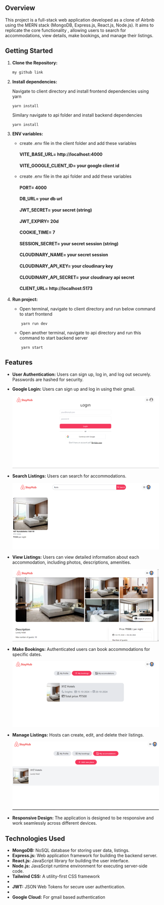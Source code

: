 

## Overview

This project is a full-stack web application developed as a clone of Airbnb using the MERN stack (MongoDB, Express.js, React.js, Node.js). It aims to replicate the core functionality , allowing users to search for accommodations, view details, make bookings, and manage their listings.

## Getting Started

1. **Clone the Repository:**

   ```bash
   my github link

   ```

2. **Install dependencies:**

   Navigate to client directory and install frontend dependencies using yarn

   ```
   yarn install
   ```

   Similary navigate to api folder and install backend dependencies

   ```
   yarn install
   ```

3. **ENV variables:**

   - create .env file in the client folder and add these variables

     #### VITE_BASE_URL= http://localhost:4000

     #### VITE_GOOGLE_CLIENT_ID= your google client id

   - create .env file in the api folder and add these variables

     #### PORT= 4000

     #### DB_URL= your db url

     #### JWT_SECRET= your secret (string)

     #### JWT_EXPIRY= 20d

     #### COOKIE_TIME= 7

     #### SESSION_SECRET= your secret session (string)

     #### CLOUDINARY_NAME= your secret session

     #### CLOUDINARY_API_KEY= your cloudinary key

     #### CLOUDINARY_API_SECRET= your cloudinary api secret

     #### CLIENT_URL= http://localhost:5173

4. **Run project:**
   - Open terminal, navigate to client directory and run below command to start frontend
   ```
       yarn run dev
   ```
   - Open another terminal, navigate to api directory and run this command to start backend server
   ```
       yarn start
   ```

## Features

- **User Authentication:** Users can sign up, log in, and log out securely. Passwords are hashed for security.
- **Google Login:** Users can sign up and log in using their gmail.

  ![](client/public/assets/auth.png)

- **Search Listings:** Users can search for accommodations.

  ![](client/public/assets/search.png)

- **View Listings:** Users can view detailed information about each accommodation, including photos, descriptions, amenities.

  ![](client/public/assets/view.png)

- **Make Bookings:** Authenticated users can book accommodations for specific dates.

  ![](client/public/assets/book.png)

- **Manage Listings:** Hosts can create, edit, and delete their listings.

  ![](client/public/assets/manage.png)

- **Responsive Design:** The application is designed to be responsive and work seamlessly across different devices.

  

## Technologies Used

- **MongoDB:** NoSQL database for storing user data, listings.
- **Express.js:** Web application framework for building the backend server.
- **React.js:** JavaScript library for building the user interface.
- **Node.js:** JavaScript runtime environment for executing server-side code.
- **Tailwind CSS:** A utility-first CSS framework
-
- **JWT:** JSON Web Tokens for secure user authentication.
-
- **Google Cloud:** For gmail based authentication
